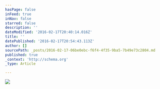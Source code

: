 ```yaml
---
hasPage: false
inFeed: true
inNav: false
starred: false
description: ''
dateModified: '2016-02-17T20:40:14.016Z'
title: ''
datePublished: '2016-02-17T20:54:43.113Z'
author: []
sourcePath: _posts/2016-02-17-06be0ebc-f6f4-4f35-9ba5-7b49e73c2804.md
published: true
_context: 'http://schema.org'
_type: Article

---
```

![](https://the-grid-user-content.s3-us-west-2.amazonaws.com/8ff269eb-58bd-49d7-afd5-927f328a5dc9.jpg)